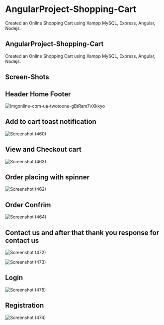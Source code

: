 # AngularProject-Shopping-Cart
Created an Online Shopping Cart using Xampp MySQL, Express, Angular, Nodejs.

## AngularProject-Shopping-Cart
Created an Online Shopping Cart using Xampp MySQL, Express, Angular, Nodejs.

## Screen-Shots

## Header Home Footer
![imgonline-com-ua-twotoone-gBtRam7vXkkyo](https://user-images.githubusercontent.com/71216473/93992855-afddb900-fdab-11ea-8a65-aeee4f40d65c.png)


## Add to cart toast notification
![Screenshot (460)](https://user-images.githubusercontent.com/71216473/93985821-32ae4600-fda3-11ea-8c3d-3115948cc9b8.png)

## View and Checkout cart

![Screenshot (463)](https://user-images.githubusercontent.com/71216473/93986038-75701e00-fda3-11ea-924a-edc462375124.png)

## Order placing with spinner

![Screenshot (462)](https://user-images.githubusercontent.com/71216473/93986248-b7995f80-fda3-11ea-8f03-0ac77a6bd966.png)
 
 ## Order Confrim
 
 ![Screenshot (464)](https://user-images.githubusercontent.com/71216473/93986342-dac40f00-fda3-11ea-8cdf-2569c72523e3.png)

## Contact us and after that thank you response for contact us
![Screenshot (472)](https://user-images.githubusercontent.com/71216473/93986579-270f4f00-fda4-11ea-80a5-99c355832471.png)

![Screenshot (473)](https://user-images.githubusercontent.com/71216473/93986589-2a0a3f80-fda4-11ea-86d5-4a8a155f8cb0.png)

## Login 
![Screenshot (475)](https://user-images.githubusercontent.com/71216473/93986713-4c9c5880-fda4-11ea-874c-5d1c88c04293.png)

## Registration 
![Screenshot (474)](https://user-images.githubusercontent.com/71216473/93986733-51f9a300-fda4-11ea-9531-3a2dcb277b0a.png)


